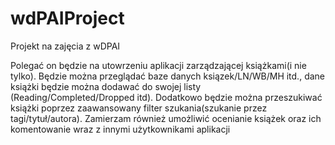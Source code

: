 # wdPAIProject
Projekt na zajęcia z wDPAI

Polegać on będzie na utowrzeniu aplikacji zarządzającej książkami(i nie tylko).
Będzie można przeglądać baze danych ksiązek/LN/WB/MH itd., dane książki będzie można dodawać do swojej listy (Reading/Completed/Dropped itd).
Dodatkowo będzie można przeszukiwać książki poprzez zaawansowany filter szukania(szukanie przez tagi/tytuł/autora).
Zamierzam również umożliwić ocenianie książek oraz ich komentowanie wraz z innymi użytkownikami aplikacji
